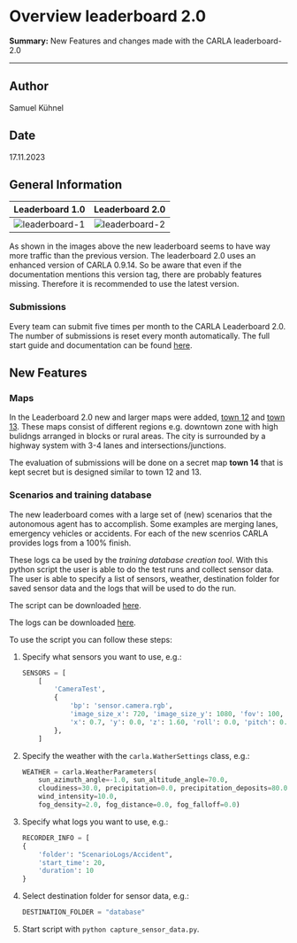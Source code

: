 # Overview leaderboard 2.0

**Summary:** New Features and changes made with the CARLA leaderboard-2.0

---

## Author

Samuel Kühnel

## Date

17.11.2023

## General Information

Leaderboard 1.0             |  Leaderboard 2.0
:-------------------------:|:-------------------------:
![leaderboard-1](../../assets/leaderboard-1.png)  |  ![leaderboard-2](../../assets/leaderboard-2.png)

As shown in the images above the new leaderboard seems to have way more traffic than the previous version. The leaderboard 2.0 uses an enhanced version of CARLA 0.9.14. So be aware that even if the documentation mentions this version tag, there are probably features missing.
Therefore it is recommended to use the latest version.

### Submissions

Every team can submit five times per month to the CARLA Leaderboard 2.0. The number of submissions is reset every month automatically. The full start guide and documentation can be found [here](https://leaderboard.carla.org/get_started/).

## New Features

### Maps

In the Leaderboard 2.0 new and larger maps were added, [town 12](https://carla.readthedocs.io/en/latest/map_town12/) and [town 13](https://carla.readthedocs.io/en/latest/map_town13/).
These maps consist of different regions e.g. downtown zone with high bulidngs arranged in blocks or rural areas. The city is surrounded by a highway system with 3-4 lanes and intersections/junctions.

The evaluation of submissions will be done on a secret map **town 14** that is kept secret but is designed similar to town 12 and 13.

### Scenarios and training database

The new leaderboard comes with a large set of (new) scenarios that the autonomous agent has to accomplish. Some examples are merging lanes, emergency vehicles or accidents. For each of the new scenrios CARLA provides logs from a 100% finish.

These logs ca be used by the _training database creation tool_. With this python script the user is able to do the test runs and collect sensor data. The user is able to specify a list of sensors, weather, destination folder for saved sensor data and the logs that will be used to do the run.

The script can be downloaded [here](https://leaderboard-logs.s3.us-west-2.amazonaws.com/capture_sensor_data.py).

The logs can be downloaded [here](https://leaderboard-logs.s3.us-west-2.amazonaws.com/Scenario+Logs.zip).

To use the script you can follow these steps:

1. Specify what sensors you want to use, e.g.:

    ```python
    SENSORS = [
        [
            'CameraTest',
            {
                'bp': 'sensor.camera.rgb',
                'image_size_x': 720, 'image_size_y': 1080, 'fov': 100,
                'x': 0.7, 'y': 0.0, 'z': 1.60, 'roll': 0.0, 'pitch': 0.0, 'yaw': 0.0
            },
        ]
    ```

2. Specify the weather with the ```carla.WatherSettings``` class, e.g.:

    ```python
    WEATHER = carla.WeatherParameters(
        sun_azimuth_angle=-1.0, sun_altitude_angle=70.0,
        cloudiness=30.0, precipitation=0.0, precipitation_deposits=80.0, wetness=15.0,
        wind_intensity=10.0,
        fog_density=2.0, fog_distance=0.0, fog_falloff=0.0)
    ```

3. Specify what logs you want to use, e.g.:

    ```python
    RECORDER_INFO = [
    {
        'folder': "ScenarioLogs/Accident",
        'start_time': 20,
        'duration': 10
    }
    ```

4. Select destination folder for sensor data, e.g.:

    ```python
    DESTINATION_FOLDER = "database"
    ```

5. Start script with ```python capture_sensor_data.py```.
